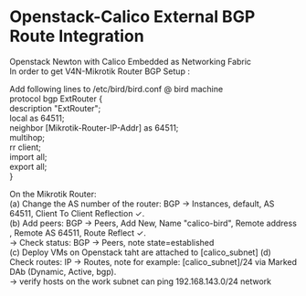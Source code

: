 # Openstack-Calico External BGP Route Integration <br>

Openstack Newton with Calico Embedded as Networking Fabric <br>
In order to get V4N-Mikrotik Router BGP Setup : <br>

Add following lines to /etc/bird/bird.conf @ bird machine <br>
protocol bgp ExtRouter { <br>
  description "ExtRouter"; <br>
  local as 64511; <br>
  neighbor [Mikrotik-Router-IP-Addr] as 64511; <br>
  multihop; <br>
  rr client; <br>
  import all; <br>
  export all; <br>
} <br>

On the Mikrotik Router:<br>
(a) Change the AS number of the router: BGP → Instances, default, AS 64511, Client To Client Reflection ✓. <br>
(b) Add peers: BGP → Peers, Add New, Name "calico-bird", Remote address <bird-ip-addr>, Remote AS 64511, Route Reflect ✓. <br>
    -> Check status: BGP → Peers, note state=established <br>
(c) Deploy VMs on Openstack taht are attached to [calico_subnet]
(d) Check routes: IP → Routes, note for example: [calico_subnet]/24 via <Nova-Compute Mgmt IP Addr>  Marked DAb (Dynamic, Active, bgp). <br>
    -> verify hosts on the work subnet can ping 192.168.143.0/24 network <br>
